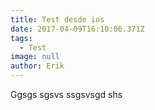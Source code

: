 ```yaml
---
title: Test desde ios
date: 2017-04-09T16:10:06.371Z
tags:
  - Test
image: null
author: Erik
---
```


Ggsgs sgsvs ssgsvsgd shs